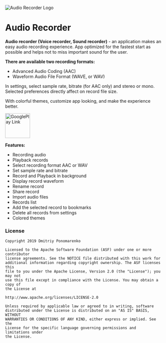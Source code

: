 
![Audio Recorder Logo](https://github.com/Dimowner/AudioRecorder/blob/master/app/src/releaseConfig/res/mipmap-xxxhdpi/audio_recorder_logo.png)

# Audio Recorder

<p><b>Audio recorder (Voice recorder, Sound recorder)</b> - an application makes an easy audio recording experience. 
App optimized for the fastest start as possible and helps not to miss important sound for the user.</p>

<b>There are available two recording formats:</b>
 - Advanced Audio Coding (AAC)
 - Waveform Audio File Format (WAVE, or WAV)

In settings, select sample rate, bitrate (for AAC only) and stereo or mono.
Selected preferences directly affect on record file size.

With colorful themes, customize app looking, and make the experience better.

<a href='https://play.google.com/store/apps/details?id=com.dimowner.audiorecorder' target='_blank'><img height='80' style='border:0px;height:80px;' src='https://play.google.com/intl/en_us/badges/images/generic/en_badge_web_generic.png' border='0' alt='GooglePlay Link' /></a>

<b>Features:</b>
- Recording audio
- Playback records
- Select recording format AAC or WAV
- Set sample rate and bitrate
- Record and Playback in background
- Display record waveform
- Rename record
- Share record
- Import audio files
- Records list
- Add the selected record to bookmarks
- Delete all records from settings
- Colored themes

### License

```
Copyright 2019 Dmitriy Ponomarenko

Licensed to the Apache Software Foundation (ASF) under one or more contributor
license agreements. See the NOTICE file distributed with this work for
additional information regarding copyright ownership. The ASF licenses this
file to you under the Apache License, Version 2.0 (the "License"); you may not
use this file except in compliance with the License. You may obtain a copy of
the License at

http://www.apache.org/licenses/LICENSE-2.0

Unless required by applicable law or agreed to in writing, software
distributed under the License is distributed on an "AS IS" BASIS, WITHOUT
WARRANTIES OR CONDITIONS OF ANY KIND, either express or implied. See the
License for the specific language governing permissions and limitations under
the License.
```
